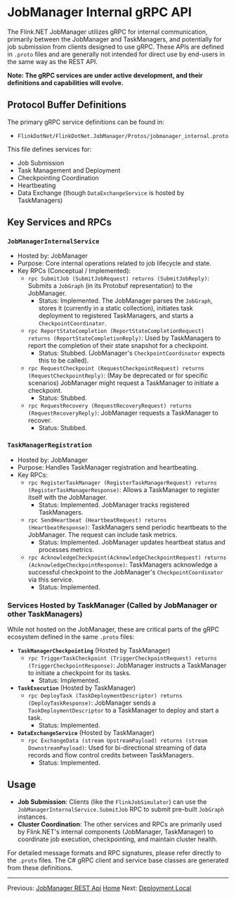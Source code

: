 # JobManager Internal gRPC API

The Flink.NET JobManager utilizes gRPC for internal communication, primarily between the JobManager and TaskManagers, and potentially for job submission from clients designed to use gRPC. These APIs are defined in `.proto` files and are generally not intended for direct use by end-users in the same way as the REST API.

**Note: The gRPC services are under active development, and their definitions and capabilities will evolve.**

## Protocol Buffer Definitions

The primary gRPC service definitions can be found in:
*   `FlinkDotNet/FlinkDotNet.JobManager/Protos/jobmanager_internal.proto`

This file defines services for:
*   Job Submission
*   Task Management and Deployment
*   Checkpointing Coordination
*   Heartbeating
*   Data Exchange (though `DataExchangeService` is hosted by TaskManagers)

## Key Services and RPCs

### `JobManagerInternalService`
*   Hosted by: JobManager
*   Purpose: Core internal operations related to job lifecycle and state.
*   Key RPCs (Conceptual / Implemented):
    *   `rpc SubmitJob (SubmitJobRequest) returns (SubmitJobReply)`: Submits a `JobGraph` (in its Protobuf representation) to the JobManager.
        *   Status: Implemented. The JobManager parses the `JobGraph`, stores it (currently in a static collection), initiates task deployment to registered TaskManagers, and starts a `CheckpointCoordinator`.
    *   `rpc ReportStateCompletion (ReportStateCompletionRequest) returns (ReportStateCompletionReply)`: Used by TaskManagers to report the completion of their state snapshot for a checkpoint.
        *   Status: Stubbed. (JobManager's `CheckpointCoordinator` expects this to be called).
    *   `rpc RequestCheckpoint (RequestCheckpointRequest) returns (RequestCheckpointReply)`: (May be deprecated or for specific scenarios) JobManager might request a TaskManager to initiate a checkpoint.
        *   Status: Stubbed.
    *   `rpc RequestRecovery (RequestRecoveryRequest) returns (RequestRecoveryReply)`: JobManager requests a TaskManager to recover.
        *   Status: Stubbed.

### `TaskManagerRegistration`
*   Hosted by: JobManager
*   Purpose: Handles TaskManager registration and heartbeating.
*   Key RPCs:
    *   `rpc RegisterTaskManager (RegisterTaskManagerRequest) returns (RegisterTaskManagerResponse)`: Allows a TaskManager to register itself with the JobManager.
        *   Status: Implemented. JobManager tracks registered TaskManagers.
    *   `rpc SendHeartbeat (HeartbeatRequest) returns (HeartbeatResponse)`: TaskManagers send periodic heartbeats to the JobManager. The request can include task metrics.
        *   Status: Implemented. JobManager updates heartbeat status and processes metrics.
    *   `rpc AcknowledgeCheckpoint(AcknowledgeCheckpointRequest) returns (AcknowledgeCheckpointResponse)`: TaskManagers acknowledge a successful checkpoint to the JobManager's `CheckpointCoordinator` via this service.
        *   Status: Implemented.

### Services Hosted by TaskManager (Called by JobManager or other TaskManagers)

While not hosted on the JobManager, these are critical parts of the gRPC ecosystem defined in the same `.proto` files:

*   **`TaskManagerCheckpointing`** (Hosted by TaskManager)
    *   `rpc TriggerTaskCheckpoint (TriggerCheckpointRequest) returns (TriggerCheckpointResponse)`: JobManager instructs a TaskManager to initiate a checkpoint for its tasks.
        *   Status: Implemented.
*   **`TaskExecution`** (Hosted by TaskManager)
    *   `rpc DeployTask (TaskDeploymentDescriptor) returns (DeployTaskResponse)`: JobManager sends a `TaskDeploymentDescriptor` to a TaskManager to deploy and start a task.
        *   Status: Implemented.
*   **`DataExchangeService`** (Hosted by TaskManager)
    *   `rpc ExchangeData (stream UpstreamPayload) returns (stream DownstreamPayload)`: Used for bi-directional streaming of data records and flow control credits between TaskManagers.
        *   Status: Implemented.

## Usage

*   **Job Submission**: Clients (like the `FlinkJobSimulator`) can use the `JobManagerInternalService.SubmitJob` RPC to submit pre-built `JobGraph` instances.
*   **Cluster Coordination**: The other services and RPCs are primarily used by Flink.NET's internal components (JobManager, TaskManager) to coordinate job execution, checkpointing, and maintain cluster health.

For detailed message formats and RPC signatures, please refer directly to the `.proto` files. The C# gRPC client and service base classes are generated from these definitions.

---
Previous: [JobManager REST Api](./JobManager-Rest-Api.md)
[Home](https://github.com/devstress/FLINK.NET/blob/main/docs/wiki/Wiki-Structure-Outline.md)
Next: [Deployment Local](./Deployment-Local.md)
